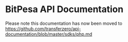 # BitPesa API Documentation

Please note this documentation has now been moved to https://github.com/transferzero/api-documentation/blob/master/sdks/php.md
